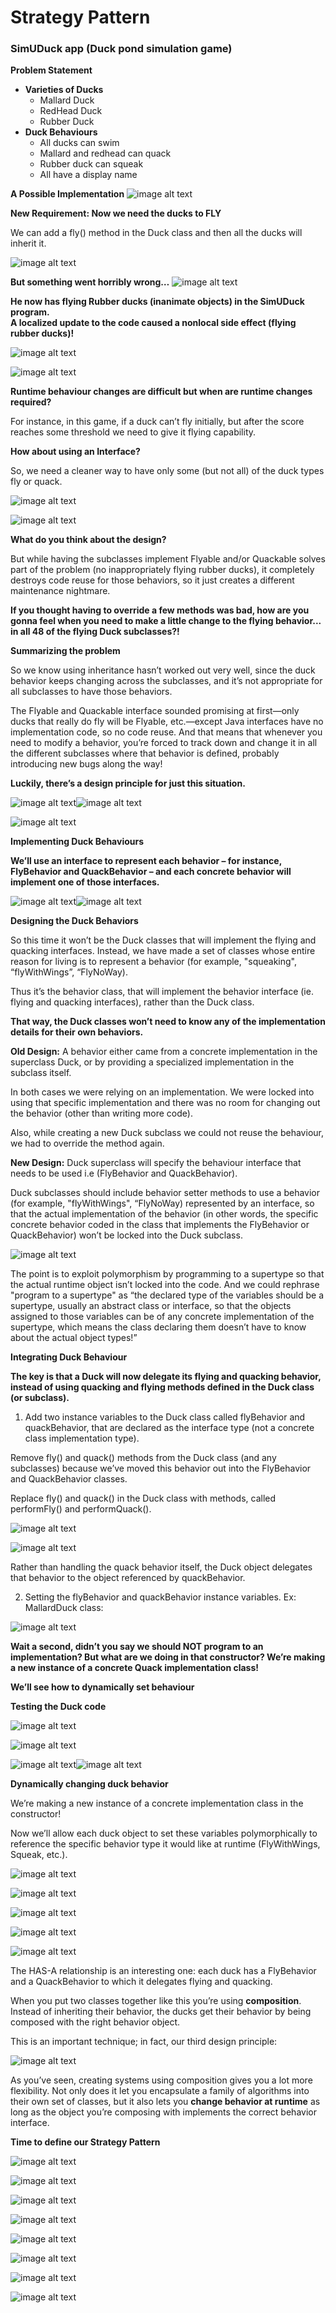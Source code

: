 # Strategy Pattern

### SimUDuck app (Duck pond simulation game)

**Problem Statement**

<ul>
	<li><b>Varieties of Ducks</b>
		<ul>
			<li>Mallard Duck</li>
			<li>RedHead Duck</li>
			<li>Rubber Duck</li>
		</ul>
	</li>
	<li><b>Duck Behaviours</b>
		<ul>
			<li>All ducks can swim</li>
			<li>Mallard and redhead can quack</li>
			<li>Rubber duck can squeak</li>
			<li>All have a display name</li>
		</ul>
	</li>
</ul>



**A Possible Implementation**
![image alt text](image0_0.png)


**New Requirement: Now we need the ducks to FLY**

We can add a fly() method in the Duck class and then all the ducks will inherit it. 

![image alt text](image_0.png)


**But something went horribly wrong…**
![image alt text](image_0_1.png)


**He now has flying Rubber ducks (inanimate objects) in the SimUDuck program.**  
**A localized update to the code caused a nonlocal side effect (flying rubber ducks)!**



![image alt text](image_1.png)

![image alt text](image_2.png)

**Runtime behaviour changes are difficult but when are runtime changes required?**

For instance, in this game, if a duck can’t fly initially, but after the score reaches some threshold we need to give it flying capability.

**How about using an Interface?**

So, we need a cleaner way to have only some (but not all) of the duck types fly or quack.

![image alt text](image_3.png)

![image alt text](image_4.png)

**What do you think about the design?**

But while having the subclasses implement Flyable and/or Quackable solves part of the problem (no inappropriately flying rubber ducks), it completely destroys code reuse for those behaviors, so it just creates a different maintenance nightmare. 

**If you thought having to override a few methods was bad, how are you gonna feel when you need to make a little change to the flying behavior... in all 48 of the flying Duck subclasses?!**

**Summarizing the problem**

So we know using inheritance hasn’t worked out very well, since the duck behavior keeps changing across the subclasses, and it’s not appropriate for all subclasses to have those behaviors. 

The Flyable and Quackable interface sounded promising at first—only ducks that really do fly will be Flyable, etc.—except Java interfaces have no implementation code, so no code reuse. And that means that whenever you need to modify a behavior, you’re forced to track down and change it in all the different subclasses where that behavior is defined, probably introducing new bugs along the way!

**Luckily, there’s a design principle for just this situation.**

![image alt text](image_5.png)![image alt text](image_6.png)

![image alt text](image_7.png)

**Implementing Duck Behaviours**

**We’ll use an interface to represent each behavior – for instance, FlyBehavior and QuackBehavior – and each concrete behavior will implement one of those interfaces.**

![image alt text](image_8.png)![image alt text](image_9.png)

**Designing the Duck Behaviors**

So this time it won’t be the Duck classes that will implement the flying and quacking interfaces. Instead, we have made a set of classes whose entire reason for living is to represent a behavior (for example, "squeaking", “flyWithWings”, “FlyNoWay).

Thus it’s the behavior class, that will implement the behavior interface (ie. flying and quacking interfaces), rather than the Duck class.

**That way, the Duck classes won’t need to know any of the implementation details for their own behaviors.**

**Old Design:** A behavior either came from a concrete implementation in the superclass Duck, or by providing a specialized implementation in the subclass itself. 

In both cases we were relying on an implementation. We were locked into using that specific implementation and there was no room for changing out the behavior (other than writing more code). 

Also, while creating a new Duck subclass we could not reuse the behaviour, we had to override the method again.

**New Design:** Duck superclass will specify the behaviour interface that needs to be used i.e (FlyBehavior and QuackBehavior). 

Duck subclasses should include behavior setter methods to use a behavior  (for example, "flyWithWings", “FlyNoWay) represented by an interface, so that the actual implementation of the behavior (in other words, the specific concrete behavior coded in the class that implements the FlyBehavior or QuackBehavior) won’t be locked into the Duck subclass.

![image alt text](image_10.png)

The point is to exploit polymorphism by programming to a supertype so that the actual runtime object isn’t locked into the code. And we could rephrase "program to a supertype" as “the declared type of the variables should be a supertype, usually an abstract class or interface, so that the objects assigned to those variables can be of any concrete implementation of the supertype, which means the class declaring them doesn’t have to know about the actual object types!”

**Integrating Duck Behaviour**

**The key is that a Duck will now delegate its flying and quacking behavior, instead of using quacking and flying methods defined in the Duck class (or subclass).**

1) Add two instance variables to the Duck class called flyBehavior and quackBehavior, that are declared as the interface type (not a concrete class implementation type). 

Remove fly() and quack() methods from the Duck class (and any subclasses) because we’ve moved this behavior out into the FlyBehavior and QuackBehavior classes. 

Replace fly() and quack() in the Duck class with methods, called performFly() and performQuack().

![image alt text](image_11.png)

![image alt text](image_12.png)

Rather than handling the quack behavior itself, the Duck object delegates that behavior to the object referenced by quackBehavior.

2) Setting the flyBehavior and quackBehavior instance variables. Ex: MallardDuck class: 

![image alt text](image_13.png)

**Wait a second, didn’t you say we should NOT program to an implementation? But what are we doing in that constructor? We’re making a new instance of a concrete Quack implementation class!**

**We’ll see how to dynamically set behaviour**

**Testing the Duck code**

![image alt text](image_14.png)

![image alt text](image_15.png)

![image alt text](image_16.png)![image alt text](image_17.png)

**Dynamically changing duck behavior**

We’re making a new instance of a concrete implementation class in the constructor!

Now we’ll allow each duck object to set these variables polymorphically to reference the specific behavior type it would like at runtime (FlyWithWings, Squeak, etc.). 

![image alt text](image_18.png)

![image alt text](image_19.png)

![image alt text](image_20.png)

![image alt text](image_21.png)

![image alt text](image_22_0.png)

The HAS-A relationship is an interesting one: each duck has a FlyBehavior and a QuackBehavior to which it delegates flying and quacking. 

When you put two classes together like this you’re using **composition**. Instead of inheriting their behavior, the ducks get their behavior by being composed with the right behavior object. 

This is an important technique; in fact, our third design principle:

![image alt text](image_23.png)

As you’ve seen, creating systems using composition gives you a lot more flexibility. Not only does it let you encapsulate a family of algorithms into their own set of classes, but it also lets you **change behavior at runtime** as long as the object you’re composing with implements the correct behavior interface. 

**Time to define our Strategy Pattern**

![image alt text](image_24.png)

![image alt text](image_25.png)

![image alt text](image_26.png)

![image alt text](image_27.png)

![image alt text](image_28.png)

![image alt text](image_29.png)

![image alt text](image_30.png)

![image alt text](image_31.png)

